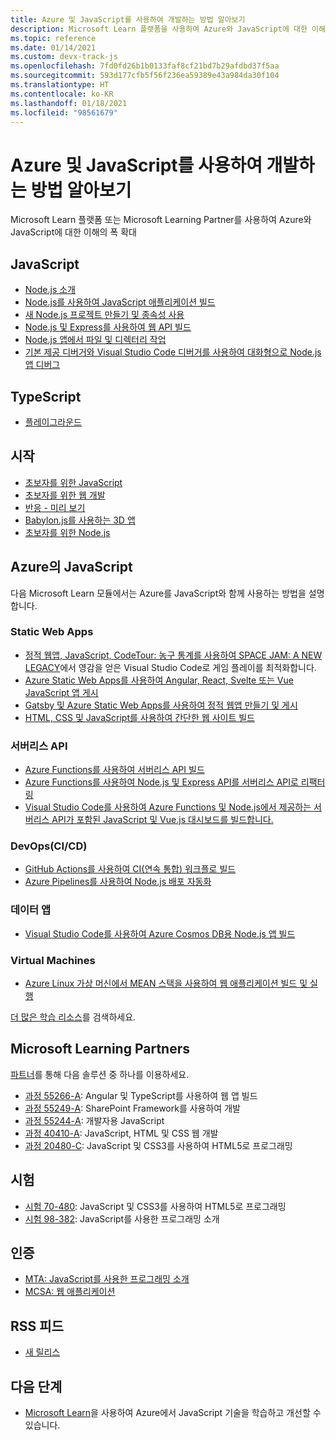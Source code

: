 ```yaml
---
title: Azure 및 JavaScript를 사용하여 개발하는 방법 알아보기
description: Microsoft Learn 플랫폼을 사용하여 Azure와 JavaScript에 대한 이해의 폭 확대
ms.topic: reference
ms.date: 01/14/2021
ms.custom: devx-track-js
ms.openlocfilehash: 7fd0fd26b1b0133faf8cf21bd7b29afdbd37f5aa
ms.sourcegitcommit: 593d177cfb5f56f236ea59389e43a984da30f104
ms.translationtype: HT
ms.contentlocale: ko-KR
ms.lasthandoff: 01/18/2021
ms.locfileid: "98561679"
---
```

# <a name="learn-to-develop-with-azure-and-javascript"></a>Azure 및 JavaScript를 사용하여 개발하는 방법 알아보기 

Microsoft Learn 플랫폼 또는 Microsoft Learning Partner를 사용하여 Azure와 JavaScript에 대한 이해의 폭 확대

## <a name="javascript"></a>JavaScript

* [Node.js 소개](/learn/modules/intro-to-nodejs/)
* [Node.js를 사용하여 JavaScript 애플리케이션 빌드](/learn/paths/build-javascript-applications-nodejs/)
* [새 Node.js 프로젝트 만들기 및 종속성 사용](/learn/modules/create-nodejs-project-dependencies/)
* [Node.js 및 Express를 사용하여 웹 API 빌드](/learn/modules/build-web-api-nodejs-express/) 
* [Node.js 앱에서 파일 및 디렉터리 작업](/learn/modules/nodejs-files/)
* [기본 제공 디버거와 Visual Studio Code 디버거를 사용하여 대화형으로 Node.js 앱 디버그](/learn/modules/debug-nodejs/)

## <a name="typescript"></a>TypeScript

* [플레이그라운드](https://www.typescriptlang.org/play)

## <a name="getting-started"></a>시작

* [초보자를 위한 JavaScript](https://techcommunity.microsoft.com/t5/apps-on-azure/learn-javascript-with-this-series-of-videos-for-beginners/ba-p/1764635)
* [초보자를 위한 웹 개발](https://github.com/microsoft/Web-Dev-For-Beginners)
* [반응 - 미리 보기](https://github.com/geektrainer/learn-react)
* [Babylon.js를 사용하는 3D 앱](https://techcommunity.microsoft.com/t5/apps-on-azure/a-first-introduction-to-building-3d-applications-with-javascript/ba-p/1877650)
* [초보자를 위한 Node.js](https://techcommunity.microsoft.com/t5/apps-on-azure/learn-node-js-with-this-series-of-short-videos-for-beginners/ba-p/1771830)

## <a name="javascript-on-azure"></a>Azure의 JavaScript

다음 Microsoft Learn 모듈에서는 Azure를 JavaScript와 함께 사용하는 방법을 설명합니다.

### <a name="static-web-apps"></a>Static Web Apps

* [정적 웹앱, JavaScript, CodeTour: 농구 통계를 사용하여 SPACE JAM: A NEW LEGACY](/learn/paths/optimize-basketball-games-with-machine-learning/)에서 영감을 얻은 Visual Studio Code로 게임 플레이를 최적화합니다.
* [Azure Static Web Apps를 사용하여 Angular, React, Svelte 또는 Vue JavaScript 앱 게시](/learn/modules/publish-app-service-static-web-app-api/)
* [Gatsby 및 Azure Static Web Apps를 사용하여 정적 웹앱 만들기 및 게시](/learn/modules/create-deploy-static-webapp-gatsby-app-service/)
* [HTML, CSS 및 JavaScript를 사용하여 간단한 웹 사이트 빌드](/learn/modules/build-simple-website/)

### <a name="serverless-apis"></a>서버리스 API

* [Azure Functions를 사용하여 서버리스 API 빌드](/learn/modules/build-api-azure-functions/)
* [Azure Functions를 사용하여 Node.js 및 Express API를 서버리스 API로 리팩터링](/learn/modules/shift-nodejs-express-apis-serverless/)
* [Visual Studio Code를 사용하여 Azure Functions 및 Node.js에서 제공하는 서버리스 API가 포함된 JavaScript 및 Vue.js 대시보드를 빌드합니다.](/learn/modules/build-api-azure-functions)

### <a name="devops-cicd"></a>DevOps(CI/CD)

* [GitHub Actions를 사용하여 CI(연속 통합) 워크플로 빌드](/learn/modules/github-actions-ci/)
* [Azure Pipelines를 사용하여 Node.js 배포 자동화](/learn/modules/deploy-nodejs/)

### <a name="data-apps"></a>데이터 앱

* [Visual Studio Code를 사용하여 Azure Cosmos DB용 Node.js 앱 빌드](/learn/modules/build-node-cosmos-app-vscode/)

### <a name="virtual-machines"></a>Virtual Machines
* [Azure Linux 가상 머신에서 MEAN 스택을 사용하여 웹 애플리케이션 빌드 및 실행](/learn/modules/build-a-web-app-with-mean-on-a-linux-vm/)




[더 많은 학습 리소스](/search/?category=Learn&terms=JavaScript)를 검색하세요.


## <a name="microsoft-learning-partners"></a>Microsoft Learning Partners

[파트너](/learn/certifications/partners)를 통해 다음 솔루션 중 하나를 이용하세요.

* [과정 55266-A](/learn/certifications/courses/55266): Angular 및 TypeScript를 사용하여 웹 앱 빌드
* [과정 55249-A](/learn/certifications/courses/55249): SharePoint Framework를 사용하여 개발
* [과정 55244-A](/learn/certifications/courses/55244): 개발자용 JavaScript
* [과정 40410-A](/learn/certifications/courses/40410): JavaScript, HTML 및 CSS 웹 개발
* [과정 20480-C](/learn/certifications/courses/20480): JavaScript 및 CSS3를 사용하여 HTML5로 프로그래밍

## <a name="exams"></a>시험

* [시험 70-480](/learn/certifications/exams/70-480): JavaScript 및 CSS3를 사용하여 HTML5로 프로그래밍
* [시험 98-382](/learn/certifications/exams/98-382): JavaScript를 사용한 프로그래밍 소개

## <a name="certifications"></a>인증

* [MTA: JavaScript를 사용한 프로그래밍 소개](/learn/certifications/mta-introduction-to-programming-using-javascript)
* [MCSA: 웹 애플리케이션](/learn/certifications/mcsa-web-applications-certification)

## <a name="rss-feed"></a>RSS 피드

* [새 릴리스](https://aka.ms/mslearn-rss)

## <a name="next-steps"></a>다음 단계

* [Microsoft Learn](/learn/)을 사용하여 Azure에서 JavaScript 기술을 학습하고 개선할 수 있습니다.